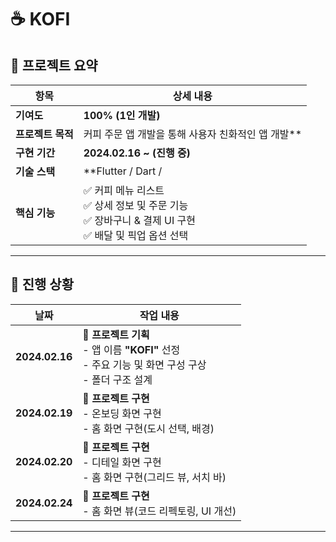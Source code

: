 # ☕ KOFI  

## 📌 프로젝트 요약  

| 항목              | 상세 내용 |
|-----------------|--------------------------------------------------------------|
| **기여도**       | **100% (1인 개발)** |
| **프로젝트 목적** | 커피 주문 앱 개발을 통해 사용자 친화적인 앱 개발** |
| **구현 기간**    | **2024.02.16 ~ (진행 중)** |
| **기술 스택**    | **Flutter / Dart /  |
| **핵심 기능**    | ✅ 커피 메뉴 리스트  <br> ✅ 상세 정보 및 주문 기능  <br> ✅ 장바구니 & 결제 UI 구현  <br> ✅ 배달 및 픽업 옵션 선택  |

---

## 📅 진행 상황  

| 날짜          | 작업 내용 |
|--------------|-------------------------------------------|
| **2024.02.16** | 📌 **프로젝트 기획**  <br> - 앱 이름 **"KOFI"** 선정  <br> - 주요 기능 및 화면 구성 구상  <br> - 폴더 구조 설계 |
| **2024.02.19** | 📌 **프로젝트 구현**   <br> - 온보딩 화면 구현  <br> - 홈 화면 구현(도시 선택, 배경) |
| **2024.02.20** | 📌 **프로젝트 구현**   <br> - 디테일 화면 구현  <br> - 홈 화면 구현(그리드 뷰, 서치 바) |
| **2024.02.24** | 📌 **프로젝트 구현**   <br> - 홈 화면 뷰(코드 리펙토링, UI 개선)|
---
